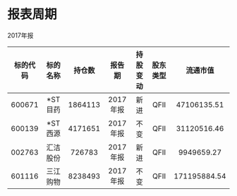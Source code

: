 # 报表周期 

2017年报

| 标的代码 | 标的名称 | 持仓数 | 报告期 | 持股变动 | 股东类型 | 流通市值 |
|:--:|:--:|:--:|:--:|:--:|:--:|:--:|
|600671|*ST目药|1864113|2017年报|新进|QFII|47106135.51|
|600139|*ST西源|4171651|2017年报|不变|QFII|31120516.46|
|002763|汇洁股份|726783|2017年报|新进|QFII|9949659.27|
|601116|三江购物|8238493|2017年报|不变|QFII|171195884.54|